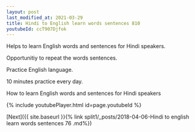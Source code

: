 ```yaml
---
layout: post
last_modified_at: 2021-03-29
title: Hindi to English learn words sentences 810 
youtubeId: ccT907Djfok
---
```

 
 
Helps to learn English words and sentences for Hindi speakers.

Opportunitiy to repeat the words sentences. 

Practice English language. 
 
10 minutes practice every day. 
 
How to learn English words and sentences for Hindi speakers 
 
{% include youtubePlayer.html id=page.youtubeId %}
 
 
[Next]({{ site.baseurl }}{% link  split1/_posts/2018-04-06-Hindi to english learn words sentences 76 .md%})
 
